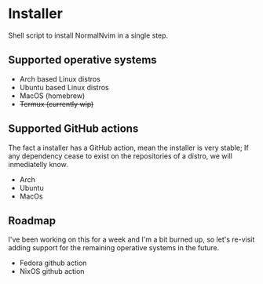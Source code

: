 # Installer
Shell script to install NormalNvim in a single step.

## Supported operative systems

* Arch based Linux distros
* Ubuntu based Linux distros
* MacOS (homebrew)
* ~~Termux (currently wip)~~

## Supported GitHub actions
The fact a installer has a GitHub action, mean the installer is very stable; If any dependency cease to exist on the repositories of a distro, we will inmediatelly know.

* Arch
* Ubuntu
* MacOs

## Roadmap

I've been working on this for a week and I'm a bit burned up, so let's re-visit adding support for the remaining operative systems in the future.

* Fedora github action
* NixOS github action
